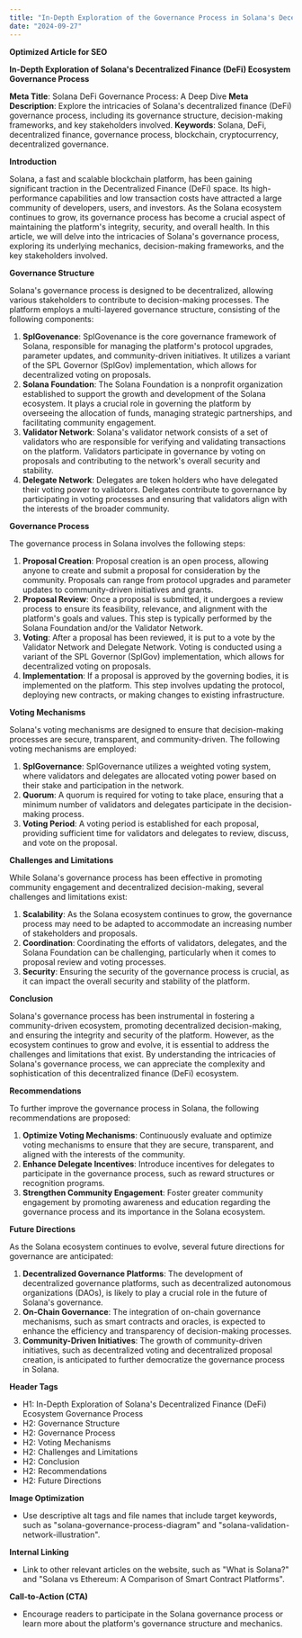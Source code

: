 ```yaml
---
title: "In-Depth Exploration of the Governance Process in Solana's Decentralized Finance (DeFi) Ecosystem"
date: "2024-09-27"
---
```


**Optimized Article for SEO**

**In-Depth Exploration of Solana's Decentralized Finance (DeFi) Ecosystem Governance Process**

**Meta Title**: Solana DeFi Governance Process: A Deep Dive
**Meta Description**: Explore the intricacies of Solana's decentralized finance (DeFi) governance process, including its governance structure, decision-making frameworks, and key stakeholders involved.
**Keywords**: Solana, DeFi, decentralized finance, governance process, blockchain, cryptocurrency, decentralized governance.

**Introduction**

Solana, a fast and scalable blockchain platform, has been gaining significant traction in the Decentralized Finance (DeFi) space. Its high-performance capabilities and low transaction costs have attracted a large community of developers, users, and investors. As the Solana ecosystem continues to grow, its governance process has become a crucial aspect of maintaining the platform's integrity, security, and overall health. In this article, we will delve into the intricacies of Solana's governance process, exploring its underlying mechanics, decision-making frameworks, and the key stakeholders involved.

**Governance Structure**

Solana's governance process is designed to be decentralized, allowing various stakeholders to contribute to decision-making processes. The platform employs a multi-layered governance structure, consisting of the following components:

1. **SplGovenance**: SplGovenance is the core governance framework of Solana, responsible for managing the platform's protocol upgrades, parameter updates, and community-driven initiatives. It utilizes a variant of the SPL Governor (SplGov) implementation, which allows for decentralized voting on proposals.
2. **Solana Foundation**: The Solana Foundation is a nonprofit organization established to support the growth and development of the Solana ecosystem. It plays a crucial role in governing the platform by overseeing the allocation of funds, managing strategic partnerships, and facilitating community engagement.
3. **Validator Network**: Solana's validator network consists of a set of validators who are responsible for verifying and validating transactions on the platform. Validators participate in governance by voting on proposals and contributing to the network's overall security and stability.
4. **Delegate Network**: Delegates are token holders who have delegated their voting power to validators. Delegates contribute to governance by participating in voting processes and ensuring that validators align with the interests of the broader community.

**Governance Process**

The governance process in Solana involves the following steps:

1. **Proposal Creation**: Proposal creation is an open process, allowing anyone to create and submit a proposal for consideration by the community. Proposals can range from protocol upgrades and parameter updates to community-driven initiatives and grants.
2. **Proposal Review**: Once a proposal is submitted, it undergoes a review process to ensure its feasibility, relevance, and alignment with the platform's goals and values. This step is typically performed by the Solana Foundation and/or the Validator Network.
3. **Voting**: After a proposal has been reviewed, it is put to a vote by the Validator Network and Delegate Network. Voting is conducted using a variant of the SPL Governor (SplGov) implementation, which allows for decentralized voting on proposals.
4. **Implementation**: If a proposal is approved by the governing bodies, it is implemented on the platform. This step involves updating the protocol, deploying new contracts, or making changes to existing infrastructure.

**Voting Mechanisms**

Solana's voting mechanisms are designed to ensure that decision-making processes are secure, transparent, and community-driven. The following voting mechanisms are employed:

1. **SplGovernance**: SplGovernance utilizes a weighted voting system, where validators and delegates are allocated voting power based on their stake and participation in the network.
2. **Quorum**: A quorum is required for voting to take place, ensuring that a minimum number of validators and delegates participate in the decision-making process.
3. **Voting Period**: A voting period is established for each proposal, providing sufficient time for validators and delegates to review, discuss, and vote on the proposal.

**Challenges and Limitations**

While Solana's governance process has been effective in promoting community engagement and decentralized decision-making, several challenges and limitations exist:

1. **Scalability**: As the Solana ecosystem continues to grow, the governance process may need to be adapted to accommodate an increasing number of stakeholders and proposals.
2. **Coordination**: Coordinating the efforts of validators, delegates, and the Solana Foundation can be challenging, particularly when it comes to proposal review and voting processes.
3. **Security**: Ensuring the security of the governance process is crucial, as it can impact the overall security and stability of the platform.

**Conclusion**

Solana's governance process has been instrumental in fostering a community-driven ecosystem, promoting decentralized decision-making, and ensuring the integrity and security of the platform. However, as the ecosystem continues to grow and evolve, it is essential to address the challenges and limitations that exist. By understanding the intricacies of Solana's governance process, we can appreciate the complexity and sophistication of this decentralized finance (DeFi) ecosystem.

**Recommendations**

To further improve the governance process in Solana, the following recommendations are proposed:

1. **Optimize Voting Mechanisms**: Continuously evaluate and optimize voting mechanisms to ensure that they are secure, transparent, and aligned with the interests of the community.
2. **Enhance Delegate Incentives**: Introduce incentives for delegates to participate in the governance process, such as reward structures or recognition programs.
3. **Strengthen Community Engagement**: Foster greater community engagement by promoting awareness and education regarding the governance process and its importance in the Solana ecosystem.

**Future Directions**

As the Solana ecosystem continues to evolve, several future directions for governance are anticipated:

1. **Decentralized Governance Platforms**: The development of decentralized governance platforms, such as decentralized autonomous organizations (DAOs), is likely to play a crucial role in the future of Solana's governance.
2. **On-Chain Governance**: The integration of on-chain governance mechanisms, such as smart contracts and oracles, is expected to enhance the efficiency and transparency of decision-making processes.
3. **Community-Driven Initiatives**: The growth of community-driven initiatives, such as decentralized voting and decentralized proposal creation, is anticipated to further democratize the governance process in Solana.

**Header Tags**

* H1: In-Depth Exploration of Solana's Decentralized Finance (DeFi) Ecosystem Governance Process
* H2: Governance Structure
* H2: Governance Process
* H2: Voting Mechanisms
* H2: Challenges and Limitations
* H2: Conclusion
* H2: Recommendations
* H2: Future Directions

**Image Optimization**

* Use descriptive alt tags and file names that include target keywords, such as "solana-governance-process-diagram" and "solana-validation-network-illustration".

**Internal Linking**

* Link to other relevant articles on the website, such as "What is Solana?" and "Solana vs Ethereum: A Comparison of Smart Contract Platforms".

**Call-to-Action (CTA)**

* Encourage readers to participate in the Solana governance process or learn more about the platform's governance structure and mechanics.